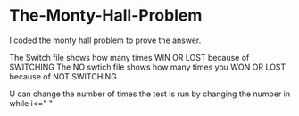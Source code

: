 # The-Monty-Hall-Problem
I coded the monty hall problem to prove the answer.

The Switch file shows how many times WIN OR LOST because of SWITCHING
The NO swtich file shows how many times you WON OR LOST because of NOT SWITCHING

U can change the number of times the test is run by changing the number in while i<=" "
